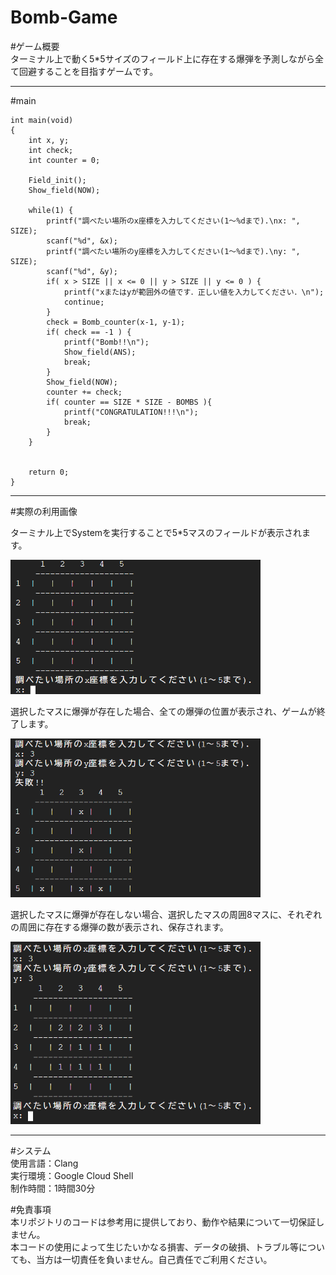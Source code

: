 # Bomb-Game
#ゲーム概要<br>
ターミナル上で動く5*5サイズのフィールド上に存在する爆弾を予測しながら全て回避することを目指すゲームです。<br>

------------------------------------------------------------------------------------

#main
```
int main(void)
{
	int x, y;
	int check;
	int counter = 0;	

	Field_init();
	Show_field(NOW);
	
	while(1) {
		printf("調べたい場所のx座標を入力してください(1～%dまで).\nx: ", SIZE);
		scanf("%d", &x);
		printf("調べたい場所のy座標を入力してください(1～%dまで).\ny: ", SIZE);
		scanf("%d", &y);
		if( x > SIZE || x <= 0 || y > SIZE || y <= 0 ) {
			printf("xまたはyが範囲外の値です．正しい値を入力してください．\n");
			continue;
		}
		check = Bomb_counter(x-1, y-1);
		if( check == -1 ) {
			printf("Bomb!!\n");
			Show_field(ANS);
			break;
		}
		Show_field(NOW);
		counter += check;
		if( counter == SIZE * SIZE - BOMBS ){
			printf("CONGRATULATION!!!\n");
			break;
		}
	}
		

	return 0;
}
```

------------------------------------------------------------------------------------

#実際の利用画像<br>

ターミナル上でSystemを実行することで5*5マスのフィールドが表示されます。

<img src="images/実行時初期画面.png" alt="フローチャート" width="400"/><br>

選択したマスに爆弾が存在した場合、全ての爆弾の位置が表示され、ゲームが終了します。

<img src="images/失敗の演出.png" alt="フローチャート" width="400"/><br>

選択したマスに爆弾が存在しない場合、選択したマスの周囲8マスに、それぞれの周囲に存在する爆弾の数が表示され、保存されます。

<img src="images/爆弾回避.png" alt="フローチャート" width="400"/><br>

------------------------------------------------------------------------------------

#システム<br>
使用言語：Clang<br>
実行環境：Google Cloud Shell<br>
制作時間：1時間30分<br>


#免責事項<br>
本リポジトリのコードは参考用に提供しており、動作や結果について一切保証しません。<br>
本コードの使用によって生じたいかなる損害、データの破損、トラブル等についても、当方は一切責任を負いません。自己責任でご利用ください。
